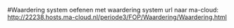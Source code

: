 #Waardering system
oefenen met waardering system
url naar ma-cloud:
http://22238.hosts.ma-cloud.nl/periode3/FOP/Waardering/Waardering.html